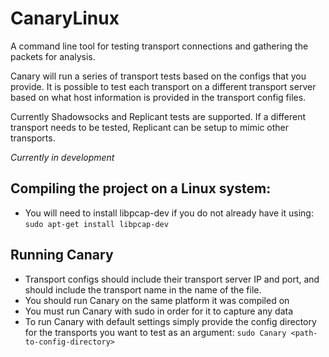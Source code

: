 # CanaryLinux
A command line tool for testing transport connections and gathering the packets for analysis. 

Canary will run a series of transport tests based on the configs that you provide. It is possible to test each transport on a different transport server based on what host information is provided in the transport config files. 

Currently Shadowsocks and Replicant tests are supported. If a different transport needs to be tested, Replicant can be setup to mimic other transports.

*Currently in development*

## Compiling the project on a Linux system:
- You will need to install libpcap-dev if you do not already have it using:
`sudo apt-get install libpcap-dev`

## Running Canary
- Transport configs should include their transport server IP and port, and should include the transport name in the name of the file.
- You should run Canary on the same platform it was compiled on
- You must run Canary with sudo in order for it to capture any data
- To run Canary with default settings simply provide the config directory for the transports you want to test as an argument:
`sudo Canary <path-to-config-directory>`

